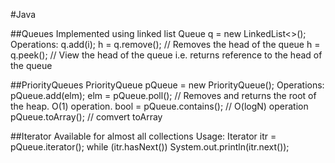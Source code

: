 #Java

##Queues
Implemented using linked list
Queue<Integer> q = new LinkedList<>();
	Operations: 
	q.add(i);
	h = q.remove(); // Removes the head of the queue
	h = q.peek(); // View the head of the queue i.e. returns reference to the head of the queue

##PriorityQueues
PriorityQueue<String> pQueue = new PriorityQueue<String>(); 
	Operations:
	pQueue.add(elm);
	elm = pQueue.poll(); // Removes and returns the root of the heap. O(1) operation.
	bool = pQueue.contains(); // O(logN) operation
	pQueue.toArray(); // comvert toArray


##Iterator
Available for almost all collections
Usage:
		Iterator itr = pQueue.iterator(); 
        while (itr.hasNext()) 
            System.out.println(itr.next()); 